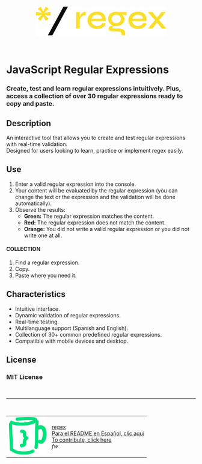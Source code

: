 <p align="center"><img src="./img/logo.svg" alt="Regular expressions with JavaScript"></p>
<br>

# JavaScript Regular Expressions
### Create, test and learn regular expressions intuitively. Plus, access a collection of over 30 regular expressions ready to copy and paste.

## Description
An interactive tool that allows you to create and test regular expressions with real-time validation.  
Designed for users looking to learn, practice or implement regex easily.

## Use
1. Enter a valid regular expression into the console.
2. Your content will be evaluated by the regular expression (you can change the text or the expression and the validation will be done automatically).
3. Observe the results:
    - **Green:** The regular expression matches the content.
    - **Red:** The regular expression does not match the content.
    - **Orange:** You did not write a valid regular expression or you did not write one at all.

#### COLLECTION
1. Find a regular expression.
2. Copy.
3. Paste where you need it.

## Characteristics
- Intuitive interface.
- Dynamic validation of regular expressions.
- Real-time testing.
- Multilanguage support (Spanish and English).
- Collection of 30+ common predefined regular expressions.
- Compatible with mobile devices and desktop.

## License
### MIT License

<br>

---

<br>
<table>
    <tr>
        <td>
            <img src="./img/code.svg" alt="fw" width="100" height="100">
        </td>
        <td>
            <a href="https://code-fw.github.io/regex/">regex</a><br>
            <a href="./README_ES.md">Para el README en Español, clic aquí</a><br>
            <a href="./CONTRIBUTING.md">To contribute, click here</a><br>
            <em>fw</em>
        </td>
    </tr>
</table>